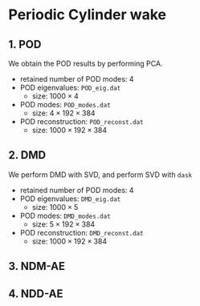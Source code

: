 # Periodic Cylinder wake

## 1. POD

We obtain the POD results by performing PCA.

* retained number of POD modes: 4
* POD eigenvalues: `POD_eig.dat`
  * size: $1000\times 4$ 
* POD modes: `POD_modes.dat`
  * size: $4\times 192\times 384$ 
* POD reconstruction: `POD_reconst.dat`
  * size: $1000\times 192\times 384$ 

## 2. DMD

We perform DMD with SVD, and perform SVD with `dask`

* retained number of POD modes: 4
* POD eigenvalues: `DMD_eig.dat`
  * size: $1000\times 5$ 
* POD modes: `DMD_modes.dat`
  * size: $5\times 192\times 384$ 
* POD reconstruction: `DMD_reconst.dat`
  * size: $1000\times 192\times 384$ 

## 3. NDM-AE

## 4. NDD-AE

